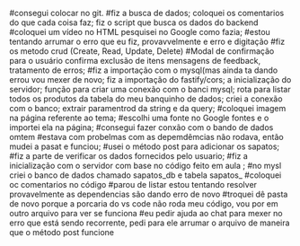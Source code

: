 #consegui colocar no git.
#fiz a busca de dados; 
coloquei os comentarios do que cada coisa faz; fiz o script que busca os dados do backend
#coloquei um vídeo no HTML pesquisei no Google como fazia;
#estou tentando arrumar o erro que eu fiz, provavvelmente e erro e digitação
#fiz os metodo crud (Create, Read, Update, Delete)
#Modal de confirmação para o usuário confirma exclusão de itens
mensagens de feedback, tratamento de erros;
#fiz a importação com o mysql(mas ainda ta dando errou vou mexer de novo; fiz a importação do fastify/cors; a inicialização do servidor; função para criar uma conexão com o banci mysql; rota para listar todos os produtos da tabela do meu banquinho de dados; criei a conexão com o banco;  extrair paramentrod da string e da query;
#coloquei imagem na página referente ao tema;
#escolhi uma fonte no Google fontes e o importei ela na página;
#consegui fazer  conxão com o bando de dados omtem
#estava com probelmas com as depemdêmcias não rodava, então mudei a pasat e funciou;
#usei o método post para adicionar os sapatos;
#fiz a parte de verificar os dados fornecidos pelo usuario; 
#fiz a inicialização com o servidor com base no código feito em aula ;
#no mysl criei o banco de dados chamado sapatos_db e tabela sapatos_
#coloquei oc comentarios no código
#parou de listar estou tentando resolver provavelmente as dependencias são dando erro de novo
#troquei dê pasta de novo porque a porcaria do vs code não roda meu código, vou por em outro arquivo para ver se funciona
#eu pedir ajuda ao chat para mexer no erro que está sendo recorrente, pedi para ele arrumar o arquivo de maneira que o método post funcione
